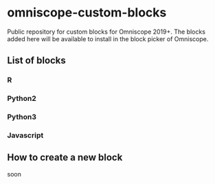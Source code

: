 # omniscope-custom-blocks
Public repository for custom blocks for Omniscope 2019+.
The blocks added here will be available to install in the block picker of Omniscope.

## List of blocks

### R
### Python2
### Python3
### Javascript

## How to create a new block
soon 
